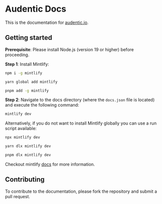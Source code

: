 # Audentic Docs

This is the documentation for [audentic.io](https://audentic.io).

## Getting started

<Info>

**Prerequisite**: Please install Node.js (version 19 or higher) before proceeding.

</Info>

**Step 1**: Install Mintlify:

<CodeGroup>

```bash npm
npm i -g mintlify
```

```bash yarn
yarn global add mintlify
```

```bash pnpm
pnpm add -g mintlify
```

</CodeGroup>

**Step 2**: Navigate to the docs directory (where the `docs.json` file is located) and execute the following command:

```bash
mintlify dev
```

Alternatively, if you do not want to install Mintlify globally you can use a run script available:

<CodeGroup>

```bash npm
npx mintlify dev
```

```bash yarn
yarn dlx mintlify dev
```

```bash pnpm
pnpm dlx mintlify dev
```

</CodeGroup>

Checkout mintlify [docs](https://mintlify.com/docs/quickstart) for more information.

## Contributing

To contribute to the documentation, please fork the repository and submit a pull request.
